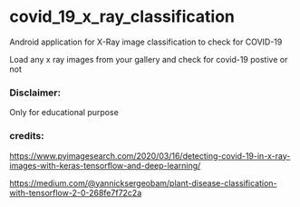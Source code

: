 # covid_19_x_ray_classification

Android application for X-Ray image classification to check for COVID-19

Load any x ray images from your gallery and check for covid-19 postive or not

### Disclaimer:

Only for educational purpose

### credits: 

https://www.pyimagesearch.com/2020/03/16/detecting-covid-19-in-x-ray-images-with-keras-tensorflow-and-deep-learning/

https://medium.com/@yannicksergeobam/plant-disease-classification-with-tensorflow-2-0-268fe7f72c2a
